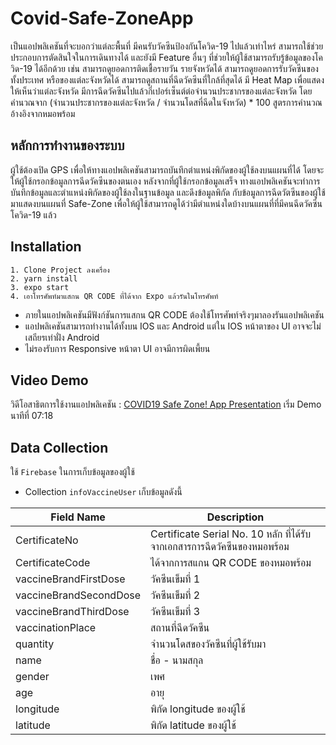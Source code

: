 # Covid-Safe-ZoneApp
เป็นแอปพลิเคชันที่จะบอกว่าแต่ละพื้นที่ มีคนรับวัคซีนป้องกันโควิด-19 ไปแล้วเท่าไหร่ สามารถใช้ช่วยประกอบการตัดสินใจในการเดินทางได้ และยังมี Feature อื่นๆ ที่ช่วยให้ผู้ใช้สามารถรับรู้ข้อมูลของโควิด-19 ได้อีกด้วย เช่น สามารถดูยอดการติดเชื้อรายวัน รายจังหวัดได้ สามารถดูยอดการรับวัคซีนของทั้งประเทศ หรือของแต่ละจังหวัดได้ สามารถดูสถานที่ฉีดวัคซีนที่ใกล้ที่สุดได้ มี Heat Map เพื่อแสดงให้เห็นว่าแต่ละจังหวัด มีการฉีดวัคซีนไปแล้วกี่เปอร์เซ็นต์ต่อจำนวนประชากรของแต่ละจังหวัด โดยคำนวณจาก (จำนวนประชากรของแต่ละจังหวัด / จำนวนโดสที่ฉีดในจังหวัด) * 100 สูตรการคำนวณอ้างอิงจากหมอพร้อม

## หลักการทำงานของระบบ
ผู้ใช้ต้องเปิด GPS เพื่อให้ทางแอปพลิเคชันสามารถบันทึกตำแหน่งพิกัดของผู้ใช้ลงบนแผนที่ได้ โดยจะให้ผู้ใช้กรอกข้อมูลการฉีดวัคซีนของตนเอง หลังจากที่ผู้ใช้กรอกข้อมูลเสร็จ ทางแอปพลิเคชันจะทำการบันทึกข้อมูลและตำแหน่งพิกัดของผู้ใช้ลงในฐานข้อมูล และดึงข้อมูลพิกัด กับข้อมูลการฉีดวัตซีนของผู้ใช้มาแสดงบนแผนที่ Safe-Zone เพื่อให้ผู้ใช้สามารถดูได้ว่ามีตำแหน่งใดบ้างบนแผนที่ที่มีคนฉีดวัคซีนโควิด-19 แล้ว

## Installation
```
1. Clone Project ลงเครื่อง
2. yarn install
3. expo start
4. เอาโทรศัพท์มาแสกน QR CODE ที่ได้จาก Expo แล้วรันในโทรศัพท์
```
* ภายในแอปพลิเคชันมีฟังก์ชันการแสกน QR CODE ต้องใช้โทรศัพท์จริงๆมาลองรันแอปพลิเคชัน
* แอปพลิเคชันสามารถทำงานได้ทั้งบน IOS และ Android แต่ใน IOS หน้าตาของ UI อาจจะไม่เสถียรเท่าฝั่ง Android
* ไม่รองรับการ Responsive หน้าตา UI อาจมีการผิดเพี้ยน

## Video Demo
วิดีโอสาธิตการใช้งานแอปพลิเคชัน : [COVID19 Safe Zone! App Presentation](https://youtu.be/ivoMWmO9CcI) เริ่ม Demo นาทีที่ 07:18


## Data Collection
ใช้ ``Firebase`` ในการเก็บข้อมูลของผู้ใช้
* Collection ``infoVaccineUser`` เก็บข้อมูลดังนี้

| Field Name | Description |
|------------|-------------|
| CertificateNo | Certificate Serial No. 10 หลัก ที่ได้รับจากเอกสารการฉีดวัคซีนของหมอพร้อม |
| CertificateCode | ได้จากการสแกน QR CODE ของหมอพร้อม |
| vaccineBrandFirstDose | วัคซีนเข็มที่ 1|
| vaccineBrandSecondDose | วัคซีนเข็มที่ 2 |
| vaccineBrandThirdDose | วัคซีนเข็มที่ 3 |
| vaccinationPlace | สถานที่ฉีดวัคซีน |
| quantity | จำนวนโดสของวัคซีนที่ผู้ใช้รับมา |
| name | ชื่อ - นามสกุล |
| gender | เพศ |
| age | อายุ |
| longitude | พิกัด longitude ของผู้ใช้ |
| latitude | พิกัด latitude ของผู้ใช้ |
